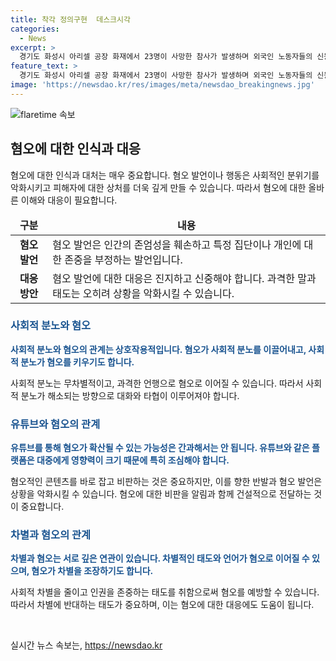 ```yaml
---
title: 착각 정의구현  데스크시각
categories:
  - News
excerpt: >
  경기도 화성시 아리셀 공장 화재에서 23명이 사망한 참사가 발생하며 외국인 노동자들의 신원 확인이 어려워진 상황 속에서 중국동포에 대한 혐오 표현이 온라인에서 빗발쳤다. 또한, 서울 시청역 주변 교통사고 역시 운전자와 사망자에 대한 혐오가 퍼졌으며, 최근 갈라치기와 혐오가 영리 목적으로 이용되면서 혐오가 용인될 우려가 제기되고 있다. 남혐 논란과 기대감 표현을 남혐으로 비난하는 경우도 발생하며, 힘이 있는 쪽에서 힘이 없는 쪽을 향해 과격한 말을 쏟아내는 것은 혐오로 여겨진다.
feature_text: >
  경기도 화성시 아리셀 공장 화재에서 23명이 사망한 참사가 발생하며 외국인 노동자들의 신원 확인이 어려워진 상황 속에서 중국동포에 대한 혐오 표현이 온라인에서 빗발쳤다. 또한, 서울 시청역 주변 교통사고 역시 운전자와 사망자에 대한 혐오가 퍼졌으며, 최근 갈라치기와 혐오가 영리 목적으로 이용되면서 혐오가 용인될 우려가 제기되고 있다. 남혐 논란과 기대감 표현을 남혐으로 비난하는 경우도 발생하며, 힘이 있는 쪽에서 힘이 없는 쪽을 향해 과격한 말을 쏟아내는 것은 혐오로 여겨진다.
image: 'https://newsdao.kr/res/images/meta/newsdao_breakingnews.jpg'
---
```


<p><img src="https://newsdao.kr/res/images/meta/newsdao_breakingnews.jpg" alt="flaretime 속보" /></p>

<h2 data-ke-size="size26">혐오에 대한 인식과 대응</h2>

<p data-ke-size="size16">혐오에 대한 인식과 대처는 매우 중요합니다. 혐오 발언이나 행동은 사회적인 분위기를 악화시키고 피해자에 대한 상처를 더욱 깊게 만들 수 있습니다. 따라서 혐오에 대한 올바른 이해와 대응이 필요합니다.</p>

<table>
    <thead>
        <tr>
            <td style="text-align: center;"><b>구분</b></td>
            <td style="text-align: center;"><b>내용</b></td>
        </tr>
    </thead>
    <tbody>
        <tr>
            <td style="text-align: center;"><b>혐오 발언</b></td>
            <td>혐오 발언은 인간의 존엄성을 훼손하고 특정 집단이나 개인에 대한 존중을 부정하는 발언입니다.</td>
        </tr>
        <tr>
            <td style="text-align: center;"><b>대응 방안</b></td>
            <td>혐오 발언에 대한 대응은 진지하고 신중해야 합니다. 과격한 말과 태도는 오히려 상황을 악화시킬 수 있습니다.</td>
        </tr>
    </tbody>
</table>

<h3><b><span style="color: #1a5490;">사회적 분노와 혐오</span></b></h3>

<p><b><span style="color: #1a5490;">사회적 분노와 혐오의 관계는 상호작용적입니다. 혐오가 사회적 분노를 이끌어내고, 사회적 분노가 혐오를 키우기도 합니다.</span></b></p>

<p>사회적 분노는 무차별적이고, 과격한 언행으로 혐오로 이어질 수 있습니다. 따라서 사회적 분노가 해소되는 방향으로 대화와 타협이 이루어져야 합니다.</p>

<h3><b><span style="color: #1a5490;">유튜브와 혐오의 관계</span></b></h3>

<p><b><span style="color: #1a5490;">유튜브를 통해 혐오가 확산될 수 있는 가능성은 간과해서는 안 됩니다. 유튜브와 같은 플랫폼은 대중에게 영향력이 크기 때문에 특히 조심해야 합니다.</span></b></p>

<p>혐오적인 콘텐츠를 바로 잡고 비판하는 것은 중요하지만, 이를 향한 반발과 혐오 발언은 상황을 악화시킬 수 있습니다. 혐오에 대한 비판을 알림과 함께 건설적으로 전달하는 것이 중요합니다.</p>

<h3><b><span style="color: #1a5490;">차별과 혐오의 관계</span></b></h3>

<p><b><span style="color: #1a5490;">차별과 혐오는 서로 깊은 연관이 있습니다. 차별적인 태도와 언어가 혐오로 이어질 수 있으며, 혐오가 차별을 조장하기도 합니다.</span></b></p>

<p>사회적 차별을 줄이고 인권을 존중하는 태도를 취함으로써 혐오를 예방할 수 있습니다. 따라서 차별에 반대하는 태도가 중요하며, 이는 혐오에 대한 대응에도 도움이 됩니다.</p>

<p data-ke-size="size16">&nbsp;</p>
실시간 뉴스 속보는, <a href="https://newsdao.kr" rel="dofollow">https://newsdao.kr</a>


